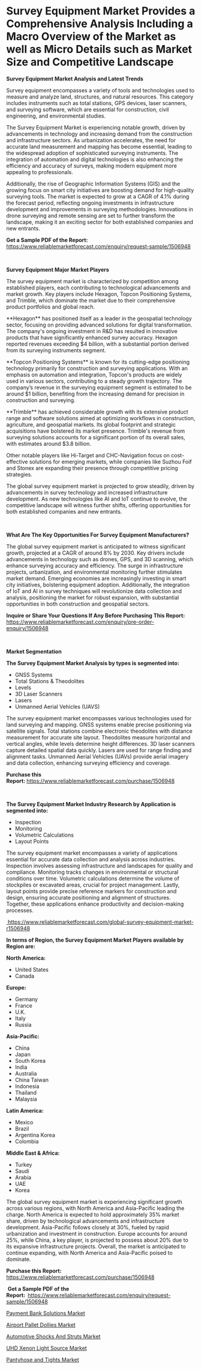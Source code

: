 <p><h1>Survey Equipment Market Provides a Comprehensive Analysis Including a Macro Overview of the Market as well as Micro Details such as Market Size and Competitive Landscape</h1></p><p><strong>Survey Equipment Market Analysis and Latest Trends</strong></p>
<p><p>Survey equipment encompasses a variety of tools and technologies used to measure and analyze land, structures, and natural resources. This category includes instruments such as total stations, GPS devices, laser scanners, and surveying software, which are essential for construction, civil engineering, and environmental studies.</p><p>The Survey Equipment Market is experiencing notable growth, driven by advancements in technology and increasing demand from the construction and infrastructure sectors. As urbanization accelerates, the need for accurate land measurement and mapping has become essential, leading to the widespread adoption of sophisticated surveying instruments. The integration of automation and digital technologies is also enhancing the efficiency and accuracy of surveys, making modern equipment more appealing to professionals.</p><p>Additionally, the rise of Geographic Information Systems (GIS) and the growing focus on smart city initiatives are boosting demand for high-quality surveying tools. The market is expected to grow at a CAGR of 4.1% during the forecast period, reflecting ongoing investments in infrastructure development and improvements in surveying methodologies. Innovations in drone surveying and remote sensing are set to further transform the landscape, making it an exciting sector for both established companies and new entrants.</p></p>
<p><strong>Get a Sample PDF of the Report:&nbsp;</strong> <a href="https://www.reliablemarketforecast.com/enquiry/request-sample/1506948">https://www.reliablemarketforecast.com/enquiry/request-sample/1506948</a></p>
<p>&nbsp;</p>
<p><strong>Survey Equipment Major Market Players</strong></p>
<p><p>The survey equipment market is characterized by competition among established players, each contributing to technological advancements and market growth. Key players include Hexagon, Topcon Positioning Systems, and Trimble, which dominate the market due to their comprehensive product portfolios and global reach.</p><p>**Hexagon** has positioned itself as a leader in the geospatial technology sector, focusing on providing advanced solutions for digital transformation. The company's ongoing investment in R&D has resulted in innovative products that have significantly enhanced survey accuracy. Hexagon reported revenues exceeding $4 billion, with a substantial portion derived from its surveying instruments segment.</p><p>**Topcon Positioning Systems** is known for its cutting-edge positioning technology primarily for construction and surveying applications. With an emphasis on automation and integration, Topcon's products are widely used in various sectors, contributing to a steady growth trajectory. The company’s revenue in the surveying equipment segment is estimated to be around $1 billion, benefiting from the increasing demand for precision in construction and surveying.</p><p>**Trimble** has achieved considerable growth with its extensive product range and software solutions aimed at optimizing workflows in construction, agriculture, and geospatial markets. Its global footprint and strategic acquisitions have bolstered its market presence. Trimble's revenue from surveying solutions accounts for a significant portion of its overall sales, with estimates around $3.8 billion.</p><p>Other notable players like Hi-Target and CHC-Navigation focus on cost-effective solutions for emerging markets, while companies like Suzhou Foif and Stonex are expanding their presence through competitive pricing strategies.</p><p>The global survey equipment market is projected to grow steadily, driven by advancements in survey technology and increased infrastructure development. As new technologies like AI and IoT continue to evolve, the competitive landscape will witness further shifts, offering opportunities for both established companies and new entrants.</p></p>
<p>&nbsp;</p>
<p><strong>What Are The Key Opportunities For Survey Equipment Manufacturers?</strong></p>
<p><p>The global survey equipment market is anticipated to witness significant growth, projected at a CAGR of around 8% by 2030. Key drivers include advancements in technology such as drones, GPS, and 3D scanning, which enhance surveying accuracy and efficiency. The surge in infrastructure projects, urbanization, and environmental monitoring further stimulates market demand. Emerging economies are increasingly investing in smart city initiatives, bolstering equipment adoption. Additionally, the integration of IoT and AI in survey techniques will revolutionize data collection and analysis, positioning the market for robust expansion, with substantial opportunities in both construction and geospatial sectors.</p></p>
<p><strong>Inquire or Share Your Questions If Any Before Purchasing This Report:</strong> <a href="https://www.reliablemarketforecast.com/enquiry/pre-order-enquiry/1506948">https://www.reliablemarketforecast.com/enquiry/pre-order-enquiry/1506948</a></p>
<p>&nbsp;</p>
<p><strong>Market Segmentation</strong></p>
<p><strong>The Survey Equipment Market Analysis by types is segmented into:</strong></p>
<p><ul><li>GNSS Systems</li><li>Total Stations & Theodolites</li><li>Levels</li><li>3D Laser Scanners</li><li>Lasers</li><li>Unmanned Aerial Vehicles (UAVS)</li></ul></p>
<p><p>The survey equipment market encompasses various technologies used for land surveying and mapping. GNSS systems enable precise positioning via satellite signals. Total stations combine electronic theodolites with distance measurement for accurate site layout. Theodolites measure horizontal and vertical angles, while levels determine height differences. 3D laser scanners capture detailed spatial data quickly. Lasers are used for range finding and alignment tasks. Unmanned Aerial Vehicles (UAVs) provide aerial imagery and data collection, enhancing surveying efficiency and coverage.</p></p>
<p><strong>Purchase this Report:&nbsp;</strong><a href="https://www.reliablemarketforecast.com/purchase/1506948">https://www.reliablemarketforecast.com/purchase/1506948</a></p>
<p>&nbsp;</p>
<p><strong>The Survey Equipment Market Industry Research by Application is segmented into:</strong></p>
<p><ul><li>Inspection</li><li>Monitoring</li><li>Volumetric Calculations</li><li>Layout Points</li></ul></p>
<p><p>The survey equipment market encompasses a variety of applications essential for accurate data collection and analysis across industries. Inspection involves assessing infrastructure and landscapes for quality and compliance. Monitoring tracks changes in environmental or structural conditions over time. Volumetric calculations determine the volume of stockpiles or excavated areas, crucial for project management. Lastly, layout points provide precise reference markers for construction and design, ensuring accurate positioning and alignment of structures. Together, these applications enhance productivity and decision-making processes.</p></p>
<p><a href="https://www.reliablemarketforecast.com/global-survey-equipment-market-r1506948">&nbsp;https://www.reliablemarketforecast.com/global-survey-equipment-market-r1506948</a></p>
<p><strong>In terms of Region, the Survey Equipment Market Players available by Region are:</strong></p>
<p>
    <p> <strong> North America: </strong>
        <ul>
            <li>United States</li>
            <li>Canada</li>
        </ul>
        </p> 
    <p> <strong> Europe: </strong>
        <ul>
            <li>Germany</li>
            <li>France</li>
            <li>U.K.</li>
            <li>Italy</li>
            <li>Russia</li>
        </ul>
        </p> 
    <p> <strong> Asia-Pacific: </strong>
        <ul>
            <li>China</li>
            <li>Japan</li>
            <li>South Korea</li>
            <li>India</li>
            <li>Australia</li>
            <li>China Taiwan</li>
            <li>Indonesia</li>
            <li>Thailand</li>
            <li>Malaysia</li>
        </ul>
        </p> 
    <p> <strong> Latin America: </strong>
        <ul>
            <li>Mexico</li>
            <li>Brazil</li>
            <li>Argentina Korea</li>
            <li>Colombia</li>
        </ul>
        </p> 
    <p> <strong> Middle East & Africa: </strong>
        <ul>
            <li>Turkey</li>
            <li>Saudi</li>
            <li>Arabia</li>
            <li>UAE</li>
            <li>Korea</li>
        </ul>
    </p>
    </p>
<p><p>The global survey equipment market is experiencing significant growth across various regions, with North America and Asia-Pacific leading the charge. North America is expected to hold approximately 35% market share, driven by technological advancements and infrastructure development. Asia-Pacific follows closely at 30%, fueled by rapid urbanization and investment in construction. Europe accounts for around 25%, while China, a key player, is projected to possess about 20% due to its expansive infrastructure projects. Overall, the market is anticipated to continue expanding, with North America and Asia-Pacific poised to dominate.</p></p>
<p><strong>Purchase this Report: </strong><a href="https://www.reliablemarketforecast.com/purchase/1506948">https://www.reliablemarketforecast.com/purchase/1506948</a></p>
<p>&nbsp;<strong>Get a Sample PDF of the Report:&nbsp;&nbsp;</strong><a href="https://www.reliablemarketforecast.com/enquiry/request-sample/1506948">https://www.reliablemarketforecast.com/enquiry/request-sample/1506948</a></p>
<p><strong></strong></p>
<p><p><a href="https://github.com/RoccoManning/Market-Research-Report-List-7/blob/main/payment-bank-solutions-market.md">Payment Bank Solutions Market</a></p><p><a href="https://medium.com/@troyschroederhs/how-regional-markets-are-adapting-to-airport-pallet-dollies-market-innovations-0777771c710c?postPublishedType=repub">Airport Pallet Dollies Market</a></p><p><a href="https://www.linkedin.com/pulse/automotive-shocks-struts-market-trends-analysis-opportunities-7smoe?trackingId=12tRlstKQ4eXZT%2FIbcQ2Zw%3D%3D">Automotive Shocks And Struts Market</a></p><p><a href="https://medium.com/@debravaldez586/future-insights-into-the-uhd-xenon-light-source-market-trends-and-regional-analysis-for-the-year-edded77aae00">UHD Xenon Light Source Market</a></p><p><a href="https://www.linkedin.com/pulse/insights-pantyhose-tights-market-size-which-expanding-69-cagr-boypc?trackingId=kRCX%2FnBMS%2B6t8LjQ8lpAbA%3D%3D">Pantyhose and Tights Market</a></p></p>
